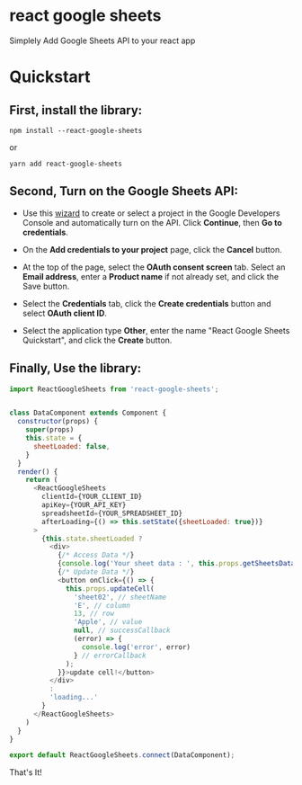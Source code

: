 # react google sheets

Simplely Add Google Sheets API to your react app

# Quickstart

## First, install the library:
```shell
npm install --react-google-sheets
```

or 

```shell
yarn add react-google-sheets
```

## Second, Turn on the Google Sheets API:

- Use this [wizard](https://console.developers.google.com/flows/enableapi?apiid=sheets.googleapis.com) to create or select a project in the Google Developers Console and automatically turn on the API. Click **Continue**, then **Go to credentials**.

- On the **Add credentials to your project** page, click the **Cancel** button.

- At the top of the page, select the **OAuth consent screen** tab. Select an **Email address**, enter a **Product name** if not already set, and click the Save button.
- Select the **Credentials** tab, click the **Create credentials** button and select **OAuth client ID**.
- Select the application type **Other**, enter the name "React Google Sheets Quickstart", and click the **Create** button.

## Finally, Use the library:

```javascript
import ReactGoogleSheets from 'react-google-sheets';


class DataComponent extends Component {
  constructor(props) {
    super(props)
    this.state = {
      sheetLoaded: false,
    }
  }
  render() {
    return (
      <ReactGoogleSheets 
        clientId={YOUR_CLIENT_ID}
        apiKey={YOUR_API_KEY}
        spreadsheetId={YOUR_SPREADSHEET_ID}
        afterLoading={() => this.setState({sheetLoaded: true})}
      >
        {this.state.sheetLoaded ? 
          <div>
            {/* Access Data */}
            {console.log('Your sheet data : ', this.props.getSheetsData({YOUR_SPREADSHEET_NAME}))}
            {/* Update Data */}
            <button onClick={() => {
              this.props.updateCell(
                'sheet02', // sheetName
                'E', // column
                13, // row
                'Apple', // value
                null, // successCallback
                (error) => {
                  console.log('error', error)
                } // errorCallback
              );
            }}>update cell!</button>
          </div>
          :
          'loading...'
        }
      </ReactGoogleSheets>
    )
  }
}

export default ReactGoogleSheets.connect(DataComponent);


```


That's It!
